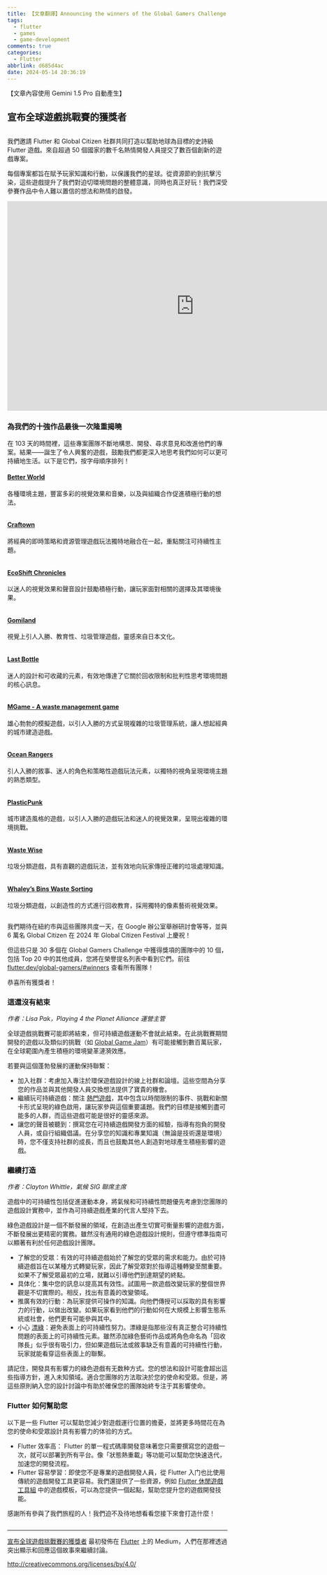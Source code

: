 ```yaml
---
title: 【文章翻譯】Announcing the winners of the Global Gamers Challenge
tags:
  - flutter
  - games
  - game-development
comments: true
categories:
  - Flutter
abbrlink: d685d4ac
date: 2024-05-14 20:36:19
---
```


【文章內容使用 Gemini 1.5 Pro 自動產生】

## 宣布全球遊戲挑戰賽的獲獎者

<figure>
<img alt="" src="https://cdn-images-1.medium.com/max/1024/0*S_bBN0WiR_Q5F08J" />
</figure>

我們邀請 Flutter 和 Global Citizen 社群共同打造以幫助地球為目標的史詩級 Flutter 遊戲。來自超過 50 個國家的數千名熱情開發人員提交了數百個創新的遊戲專案。

每個專案都旨在賦予玩家知識和行動，以保護我們的星球。從資源節約到抗擊污染，這些遊戲提升了我們對迫切環境問題的整體意識，同時也真正好玩！我們深受參賽作品中令人難以置信的想法和熱情的啟發。

<iframe src="https://cdn.embedly.com/widgets/media.html?src=https%3A%2F%2Fwww.youtube.com%2Fembed%2F_GgqdB9md1w&amp;display_name=YouTube&amp;url=https%3A%2F%2Fwww.youtube.com%2Fwatch%3Fv%3D_GgqdB9md1w&amp;image=http%3A%2F%2Fi.ytimg.com%2Fvi%2F_GgqdB9md1w%2Fhqdefault.jpg&amp;key=a19fcc184b9711e1b4764040d3dc5c07&amp;type=text%2Fhtml&amp;schema=youtube" width="854" height="480" frameborder="0" scrolling="no"><a href="https://medium.com/media/f79ed19f8ef6235e83b919df5506662f/href">https://medium.com/media/f79ed19f8ef6235e83b919df5506662f/href</a></iframe>

### 為我們的十強作品最後一次隆重揭曉

在 103 天的時間裡，這些專案團隊不斷地構思、開發、尋求意見和改進他們的專案。結果——誕生了令人興奮的遊戲，鼓勵我們都更深入地思考我們如何可以更可持續地生活。以下是它們，按字母順序排列！

#### [Better World](https://devpost.com/software/wip-au-flutter-game)

各種環境主題，豐富多彩的視覺效果和音樂，以及與組織合作促進積極行動的想法。

<figure>
<img alt="" src="https://cdn-images-1.medium.com/max/960/1*tC1QJGzd_UQhSNuapBbFlA.gif" />
</figure>

#### [Craftown](https://devpost.com/software/craftown)

將經典的即時策略和資源管理遊戲玩法獨特地融合在一起，重點關注可持續性主題。

<figure>
<img alt="" src="https://cdn-images-1.medium.com/max/960/0*5-BTF74D9iY2W-eg" />
</figure>

#### [EcoShift Chronicles](https://devpost.com/software/ecoshift-chronicles)

以迷人的視覺效果和聲音設計鼓勵積極行動，讓玩家面對相關的選擇及其環境後果。

<figure>
<img alt="" src="https://cdn-images-1.medium.com/max/960/0*2tKU55OoZoT6H8Df" />
</figure>

#### [Gomiland](https://devpost.com/software/gomiland)

視覺上引人入勝、教育性、垃圾管理遊戲，靈感來自日本文化。

<figure>
<img alt="" src="https://cdn-images-1.medium.com/max/960/0*9PUEQpgttn8Oib0e" />
</figure>

#### [Last Bottle](https://devpost.com/software/last-bottle)

迷人的設計和可收藏的元素，有效地傳達了它關於回收限制和批判性思考環境問題的核心訊息。

<figure>
<img alt="" src="https://cdn-images-1.medium.com/max/960/0*W8ns7jNJ3jZ0SXbd" />
</figure>

#### [MGame - A waste management game](https://devpost.com/software/mgame-a-waste-management-game)

雄心勃勃的模擬遊戲，以引人入勝的方式呈現複雜的垃圾管理系統，讓人想起經典的城市建造遊戲。

<figure>
<img alt="" src="https://cdn-images-1.medium.com/max/960/0*jof-AXtEcUz1_WFL" />
</figure>

#### [Ocean Rangers](https://devpost.com/software/projectocean)

引人入勝的敘事、迷人的角色和策略性遊戲玩法元素，以獨特的視角呈現環境主題的熟悉類型。

<figure>
<img alt="" src="https://cdn-images-1.medium.com/max/960/0*P1nBcfMDFwveciQu" />
</figure>

#### [PlasticPunk](https://devpost.com/software/plasticpunk)

城市建造風格的遊戲，以引人入勝的遊戲玩法和迷人的視覺效果，呈現出複雜的環境挑戰。

<figure>
<img alt="" src="https://cdn-images-1.medium.com/max/960/0*9lzHmRWHxSyGI8pl" />
</figure>

#### [Waste Wise](https://devpost.com/software/waste-wise)

垃圾分類遊戲，具有直觀的遊戲玩法，並有效地向玩家傳授正確的垃圾處理知識。

<figure>
<img alt="" src="https://cdn-images-1.medium.com/max/960/0*m_Lo2d9Tfr1eqyUw" />
</figure>

#### [Whaley’s Bins Waste Sorting](https://devpost.com/software/whaley-s-bins-waste-sorting)

垃圾分類遊戲，以創造性的方式進行回收教育，採用獨特的像素藝術視覺效果。

<figure>
<img alt="" src="https://cdn-images-1.medium.com/max/960/0*4TtFim6qaLkM0-rj" />
</figure>

我們期待在紐約市與這些團隊共度一天，在 Google 辦公室舉辦研討會等等，並與 6 萬名 Global Citizen 在 2024 年 Global Citizen Festival 上慶祝！

但這些只是 30 多個在 Global Gamers Challenge 中獲得獎項的團隊中的 10 個，包括 Top 20 中的其他成員，您將在榮譽提名列表中看到它們。前往 [flutter.dev/global-gamers/#winners](http://flutter.dev/global-gamers/#winners) 查看所有團隊！

恭喜所有獲獎者！

### 這還沒有結束

_作者：Lisa Pak，Playing 4 the Planet Alliance 運營主管_

全球遊戲挑戰賽可能即將結束，但可持續遊戲運動不會就此結束。在此挑戰賽期間開發的遊戲以及類似的挑戰（如 [Global Game Jam](https://globalgamejam.org/)）有可能接觸到數百萬玩家，在全球範圍內產生積極的環境變革漣漪效應。

若要與這個蓬勃發展的運動保持聯繫：

* 加入社群：考慮加入專注於環保遊戲設計的線上社群和論壇。這些空間為分享您的作品並與其他開發人員交換想法提供了寶貴的機會。
* 繼續玩可持續遊戲：關注 [熱門遊戲](https://globalgamejam.org/)，其中包含以時間限制的事件、挑戰和新關卡形式呈現的綠色啟用，讓玩家參與這個重要議題。我們的目標是接觸到盡可能多的人群，而這些遊戲可能是很好的靈感來源。
* 讓您的聲音被聽到：撰寫您在可持續遊戲開發方面的經驗，指導有抱負的開發人員，或自行組織倡議。在分享您的知識和專業知識（無論是技術還是環境）時，您不僅支持社群的成長，而且也鼓勵其他人創造對地球產生積極影響的遊戲。

### 繼續打造

_作者：Clayton Whittle，氣候 SIG 聯席主席_

遊戲中的可持續性包括促進運動本身，將氣候和可持續性問題優先考慮到您團隊的遊戲設計實務中，並作為可持續遊戲產業的代言人堅持下去。

綠色遊戲設計是一個不斷發展的領域，在創造出產生切實可衡量影響的遊戲方面，不斷發展出更精密的實務。雖然沒有通用的綠色遊戲設計規則，但遵守標準指南可以顯著有利於任何遊戲設計團隊。

* 了解您的受眾：有效的可持續遊戲始於了解您的受眾的需求和能力。由於可持續遊戲旨在以某種方式轉變玩家，因此了解受眾對於指導這種轉變至關重要。如果不了解受眾最初的立場，就難以引導他們到達期望的終點。
* 具体化：集中您的訊息以提高其有效性。試圖用一款遊戲改變玩家的整個世界觀是不切實際的。相反，找出有意義的改變領域。
* 推廣有效的行動：為玩家提供可操作的知識。向他們傳授可以採取的具有影響力的行動，以做出改變。如果玩家看到他們的行動如何在大規模上影響生態系統或社會，他們更有可能參與其中。
* 小心 [漂綠](https://en.wikipedia.org/wiki/Greenwashing)：避免表面上的可持續性努力。漂綠是指那些沒有真正整合可持續性問題的表面上的可持續性元素。雖然添加綠色藝術作品或將角色命名為「回收隊長」似乎很有吸引力，但如果遊戲玩法或敘事缺乏有意義的可持續性行動，玩家就能看穿這些表面上的聯繫。

請記住，開發具有影響力的綠色遊戲有无数种方式。您的想法和設計可能會超出這些指導方針，進入未知領域。適合您團隊的方法取決於您的使命和受眾。但是，將這些原則納入您的設計討論中有助於確保您的團隊始終专注于其影響使命。

### Flutter 如何幫助您

以下是一些 Flutter 可以幫助您減少對遊戲運行位置的擔憂，並將更多時間花在為您的使命和受眾設計具有影響力的体验的方式。

* Flutter 效率高： Flutter 的單一程式碼庫開發意味著您只需要撰寫您的遊戲一次，就可以部署到所有平台。像「狀態熱重載」等功能可以幫助您快速迭代，加速您的開發流程。
* Flutter 容易學習：即使您不是專業的遊戲開發人員，從 Flutter 入门也比使用傳統的遊戲開發工具更容易。我們還提供了一些資源，例如 [Flutter 休閒遊戲工具組](http://flutter.dev/games) 中的遊戲模板，可以為您提供一個起點，幫助您提升您的遊戲開發技能。

感謝所有參與了我們旅程的人！我們迫不及待地想看看您接下來會打造什麼！

<img src="https://medium.com/_/stat?event=post.clientViewed&referrerSource=full_rss&postId=1ccf4d271226" width="1" height="1" alt=""><hr><p><a href="https://medium.com/flutter/announcing-the-winners-of-the-global-gamers-challenge-1ccf4d271226">宣布全球遊戲挑戰賽的獲獎者</a> 最初發佈在 <a href="https://medium.com/flutter">Flutter</a> 上的 Medium，人們在那裡透過突出顯示和回應這個故事來繼續討論。</p>


http://creativecommons.org/licenses/by/4.0/